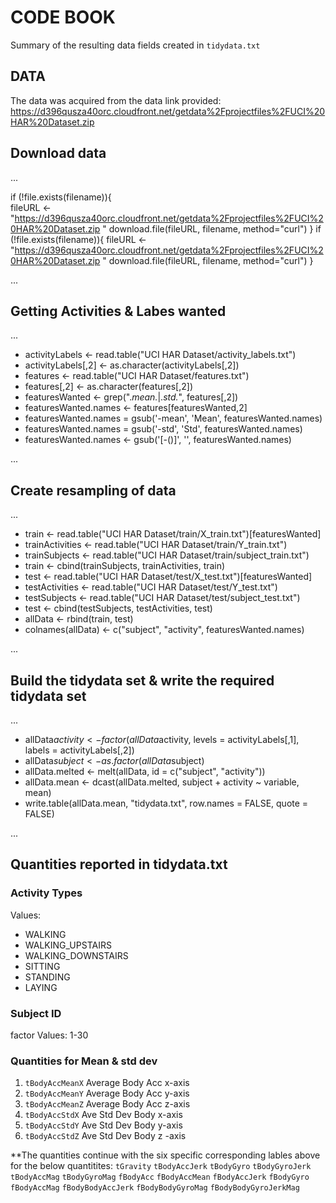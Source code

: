 # CODE BOOK


Summary of the resulting data fields created in `tidydata.txt`

## DATA

The data was acquired from the data link provided:  https://d396qusza40orc.cloudfront.net/getdata%2Fprojectfiles%2FUCI%20HAR%20Dataset.zip



## Download data

...

if (!file.exists(filename)){   
fileURL <- "https://d396qusza40orc.cloudfront.net/getdata%2Fprojectfiles%2FUCI%20HAR%20Dataset.zip " 
download.file(fileURL, filename, method="curl")
}
if (!file.exists(filename)){
fileURL <- "https://d396qusza40orc.cloudfront.net/getdata%2Fprojectfiles%2FUCI%20HAR%20Dataset.zip "
download.file(fileURL, filename, method="curl")
}

...

## Getting Activities & Labes wanted

...

* activityLabels <- read.table("UCI HAR Dataset/activity_labels.txt")
* activityLabels[,2] <- as.character(activityLabels[,2])
* features <- read.table("UCI HAR Dataset/features.txt")
* features[,2] <- as.character(features[,2])
* featuresWanted <- grep(".*mean.*|.*std.*", features[,2])
* featuresWanted.names <- features[featuresWanted,2]
* featuresWanted.names = gsub('-mean', 'Mean', featuresWanted.names)
* featuresWanted.names = gsub('-std', 'Std', featuresWanted.names)
* featuresWanted.names <- gsub('[-()]', '', featuresWanted.names)

...

## Create resampling of data

...

* train <- read.table("UCI HAR Dataset/train/X_train.txt")[featuresWanted]
* trainActivities <- read.table("UCI HAR Dataset/train/Y_train.txt")
* trainSubjects <- read.table("UCI HAR Dataset/train/subject_train.txt")
* train <- cbind(trainSubjects, trainActivities, train)
* test <- read.table("UCI HAR Dataset/test/X_test.txt")[featuresWanted]
* testActivities <- read.table("UCI HAR Dataset/test/Y_test.txt")
* testSubjects <- read.table("UCI HAR Dataset/test/subject_test.txt")
* test <- cbind(testSubjects, testActivities, test)
* allData <- rbind(train, test)
* colnames(allData) <- c("subject", "activity", featuresWanted.names)

...

## Build the tidydata set & write the required tidydata set

...

* allData$activity <- factor(allData$activity, levels = activityLabels[,1], labels = activityLabels[,2])
* allData$subject <- as.factor(allData$subject)
* allData.melted <- melt(allData, id = c("subject", "activity"))
* allData.mean <- dcast(allData.melted, subject + activity ~ variable, mean)
* write.table(allData.mean, "tidydata.txt", row.names = FALSE, quote = FALSE)

...

## Quantities reported in tidydata.txt

### Activity Types
Values:

  * WALKING
  * WALKING_UPSTAIRS
  * WALKING_DOWNSTAIRS
  * SITTING
  * STANDING
  * LAYING
 
 ### Subject ID 
  factor
  Values: 1-30
  
  ### Quantities for Mean & std dev 
  1. `tBodyAccMeanX` Average Body Acc x-axis
  2. `tBodyAccMeanY` Average Body Acc y-axis
  3. `tBodyAccMeanZ` Average Body Acc z-axis
  4. `tBodyAccStdX` Ave Std Dev Body x-axis
  5. `tBodyAccStdY` Ave Std Dev Body y-axis
  6. `tBodyAccStdZ` Ave Std Dev Body z -axis
  
  **The quantities continue with the six specific corresponding lables above for the below quantitites:
  `tGravity` 
  `tBodyAccJerk`
  `tBodyGyro`
  `tBodyGyroJerk`
  `tBodyAccMag`
  `tBodyGyroMag`
  `fBodyAcc`
  `fBodyAccMean`
  `fBodyAccJerk`
  `fBodyGyro`
  `fBodyAccMag`
  `fBodyBodyAccJerk`
  `fBodyBodyGyroMag`
  `fBodyBodyGyroJerkMag`
  
  
  
  
